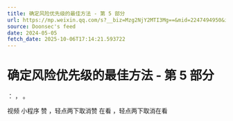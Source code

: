 ```yaml
---
title: 确定风险优先级的最佳方法 - 第 5 部分
url: https://mp.weixin.qq.com/s?__biz=Mzg2NjY2MTI3Mg==&mid=2247494950&idx=2&sn=4949f5386832fd6ce4577475e4835144
source: Doonsec's feed
date: 2024-05-05
fetch_date: 2025-10-06T17:14:21.593722
---
```


# 确定风险优先级的最佳方法 - 第 5 部分

：
，
。

视频
小程序
赞
，轻点两下取消赞
在看
，轻点两下取消在看